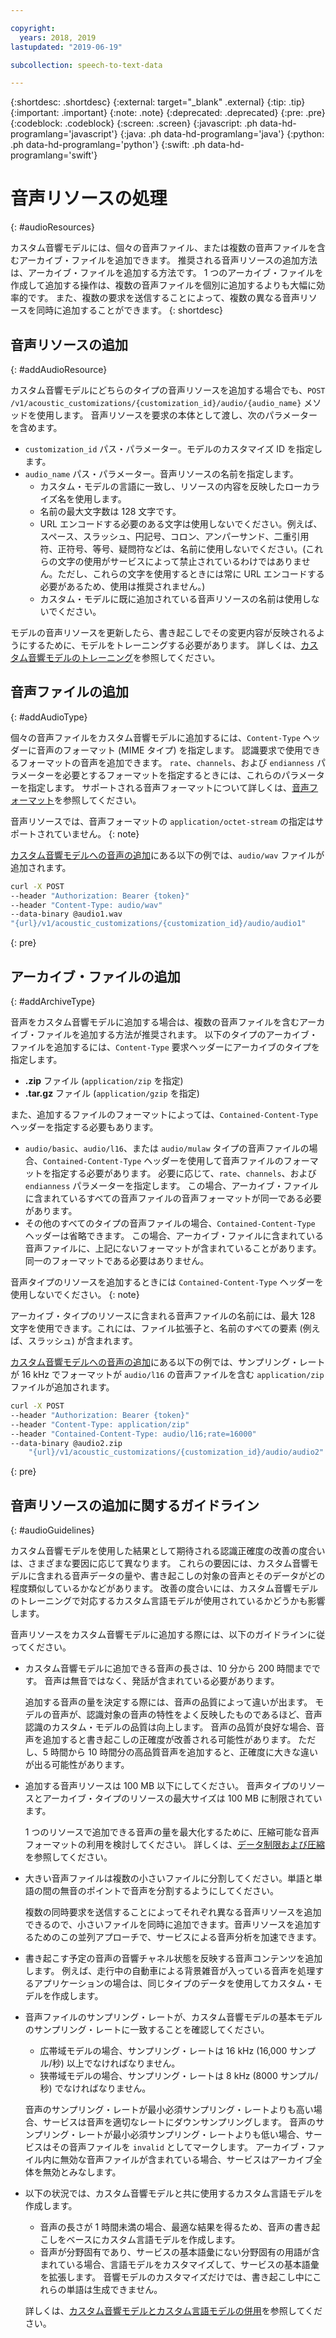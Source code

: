 ```yaml
---

copyright:
  years: 2018, 2019
lastupdated: "2019-06-19"

subcollection: speech-to-text-data

---
```


{:shortdesc: .shortdesc}
{:external: target="_blank" .external}
{:tip: .tip}
{:important: .important}
{:note: .note}
{:deprecated: .deprecated}
{:pre: .pre}
{:codeblock: .codeblock}
{:screen: .screen}
{:javascript: .ph data-hd-programlang='javascript'}
{:java: .ph data-hd-programlang='java'}
{:python: .ph data-hd-programlang='python'}
{:swift: .ph data-hd-programlang='swift'}

# 音声リソースの処理
{: #audioResources}

カスタム音響モデルには、個々の音声ファイル、または複数の音声ファイルを含むアーカイブ・ファイルを追加できます。 推奨される音声リソースの追加方法は、アーカイブ・ファイルを追加する方法です。 1 つのアーカイブ・ファイルを作成して追加する操作は、複数の音声ファイルを個別に追加するよりも大幅に効率的です。 また、複数の要求を送信することによって、複数の異なる音声リソースを同時に追加することができます。
{: shortdesc}

## 音声リソースの追加
{: #addAudioResource}

カスタム音響モデルにどちらのタイプの音声リソースを追加する場合でも、`POST /v1/acoustic_customizations/{customization_id}/audio/{audio_name}` メソッドを使用します。 音声リソースを要求の本体として渡し、次のパラメーターを含めます。

-   `customization_id` パス・パラメーター。モデルのカスタマイズ ID を指定します。
-   `audio_name` パス・パラメーター。音声リソースの名前を指定します。
    -   カスタム・モデルの言語に一致し、リソースの内容を反映したローカライズ名を使用します。
    -   名前の最大文字数は 128 文字です。
    -   URL エンコードする必要のある文字は使用しないでください。例えば、スペース、スラッシュ、円記号、コロン、アンパーサンド、二重引用符、正符号、等号、疑問符などは、名前に使用しないでください。(これらの文字の使用がサービスによって禁止されているわけではありません。ただし、これらの文字を使用するときには常に URL エンコードする必要があるため、使用は推奨されません。)
    -   カスタム・モデルに既に追加されている音声リソースの名前は使用しないでください。

モデルの音声リソースを更新したら、書き起こしでその変更内容が反映されるようにするために、モデルをトレーニングする必要があります。 詳しくは、[カスタム音響モデルのトレーニング](/docs/services/speech-to-text-data?topic=speech-to-text-data-acoustic#trainModel-acoustic)を参照してください。

## 音声ファイルの追加
{: #addAudioType}

個々の音声ファイルをカスタム音響モデルに追加するには、`Content-Type` ヘッダーに音声のフォーマット (MIME タイプ) を指定します。 認識要求で使用できるフォーマットの音声を追加できます。 `rate`、`channels`、および `endianness` パラメーターを必要とするフォーマットを指定するときには、これらのパラメーターを指定します。 サポートされる音声フォーマットについて詳しくは、[音声フォーマット](/docs/services/speech-to-text-data?topic=speech-to-text-data-audio-formats)を参照してください。

音声リソースでは、音声フォーマットの `application/octet-stream` の指定はサポートされていません。
{: note}

[カスタム音響モデルへの音声の追加](/docs/services/speech-to-text-data?topic=speech-to-text-data-acoustic#addAudio)にある以下の例では、`audio/wav` ファイルが追加されます。

```bash
curl -X POST
--header "Authorization: Bearer {token}"
--header "Content-Type: audio/wav"
--data-binary @audio1.wav
"{url}/v1/acoustic_customizations/{customization_id}/audio/audio1"
```
{: pre}

## アーカイブ・ファイルの追加
{: #addArchiveType}

音声をカスタム音響モデルに追加する場合は、複数の音声ファイルを含むアーカイブ・ファイルを追加する方法が推奨されます。 以下のタイプのアーカイブ・ファイルを追加するには、`Content-Type` 要求ヘッダーにアーカイブのタイプを指定します。

-   **.zip** ファイル (`application/zip` を指定)
-   **.tar.gz** ファイル (`application/gzip` を指定)

また、追加するファイルのフォーマットによっては、`Contained-Content-Type` ヘッダーを指定する必要もあります。

-   `audio/basic`、`audio/l16`、または `audio/mulaw` タイプの音声ファイルの場合、`Contained-Content-Type` ヘッダーを使用して音声ファイルのフォーマットを指定する必要があります。 必要に応じて、`rate`、`channels`、および `endianness` パラメーターを指定します。 この場合、アーカイブ・ファイルに含まれているすべての音声ファイルの音声フォーマットが同一である必要があります。
-   その他のすべてのタイプの音声ファイルの場合、`Contained-Content-Type` ヘッダーは省略できます。 この場合、アーカイブ・ファイルに含まれている音声ファイルに、上記にないフォーマットが含まれていることがあります。 同一のフォーマットである必要はありません。

音声タイプのリソースを追加するときには `Contained-Content-Type` ヘッダーを使用しないでください。
{: note}

アーカイブ・タイプのリソースに含まれる音声ファイルの名前には、最大 128 文字を使用できます。これには、ファイル拡張子と、名前のすべての要素 (例えば、スラッシュ) が含まれます。

[カスタム音響モデルへの音声の追加](/docs/services/speech-to-text-data?topic=speech-to-text-data-acoustic#addAudio)にある以下の例では、サンプリング・レートが 16 kHz でフォーマットが `audio/l16` の音声ファイルを含む `application/zip` ファイルが追加されます。

```bash
curl -X POST
--header "Authorization: Bearer {token}"
--header "Content-Type: application/zip"
--header "Contained-Content-Type: audio/l16;rate=16000"
--data-binary @audio2.zip
    "{url}/v1/acoustic_customizations/{customization_id}/audio/audio2"
```
{: pre}

## 音声リソースの追加に関するガイドライン
{: #audioGuidelines}

カスタム音響モデルを使用した結果として期待される認識正確度の改善の度合いは、さまざまな要因に応じて異なります。 これらの要因には、カスタム音響モデルに含まれる音声データの量や、書き起こしの対象の音声とそのデータがどの程度類似しているかなどがあります。 改善の度合いには、カスタム音響モデルのトレーニングで対応するカスタム言語モデルが使用されているかどうかも影響します。

音声リソースをカスタム音響モデルに追加する際には、以下のガイドラインに従ってください。

-   カスタム音響モデルに追加できる音声の長さは、10 分から 200 時間までです。 音声は無音ではなく、発話が含まれている必要があります。

    追加する音声の量を決定する際には、音声の品質によって違いが出ます。 モデルの音声が、認識対象の音声の特性をよく反映したものであるほど、音声認識のカスタム・モデルの品質は向上します。 音声の品質が良好な場合、音声を追加すると書き起こしの正確度が改善される可能性があります。 ただし、5 時間から 10 時間分の高品質音声を追加すると、正確度に大きな違いが出る可能性があります。
-   追加する音声リソースは 100 MB 以下にしてください。 音声タイプのリソースとアーカイブ・タイプのリソースの最大サイズは 100 MB に制限されています。

    1 つのリソースで追加できる音声の量を最大化するために、圧縮可能な音声フォーマットの利用を検討してください。 詳しくは、[データ制限および圧縮](/docs/services/speech-to-text-data?topic=speech-to-text-data-audio-formats#limits)を参照してください。
-   大きい音声ファイルは複数の小さいファイルに分割してください。単語と単語の間の無音のポイントで音声を分割するようにしてください。

    複数の同時要求を送信することによってそれぞれ異なる音声リソースを追加できるので、小さいファイルを同時に追加できます。音声リソースを追加するためのこの並列アプローチで、サービスによる音声分析を加速できます。
-   書き起こす予定の音声の音響チャネル状態を反映する音声コンテンツを追加します。 例えば、走行中の自動車による背景雑音が入っている音声を処理するアプリケーションの場合は、同じタイプのデータを使用してカスタム・モデルを作成します。
-   音声ファイルのサンプリング・レートが、カスタム音響モデルの基本モデルのサンプリング・レートに一致することを確認してください。
    -   広帯域モデルの場合、サンプリング・レートは 16 kHz (16,000 サンプル/秒) 以上でなければなりません。
    -   狭帯域モデルの場合、サンプリング・レートは 8 kHz (8000 サンプル/秒) でなければなりません。

    音声のサンプリング・レートが最小必須サンプリング・レートよりも高い場合、サービスは音声を適切なレートにダウンサンプリングします。 音声のサンプリング・レートが最小必須サンプリング・レートよりも低い場合、サービスはその音声ファイルを `invalid` としてマークします。 アーカイブ・ファイル内に無効な音声ファイルが含まれている場合、サービスはアーカイブ全体を無効とみなします。
-   以下の状況では、カスタム音響モデルと共に使用するカスタム言語モデルを作成します。
    -   音声の長さが 1 時間未満の場合、最適な結果を得るため、音声の書き起こしをベースにカスタム言語モデルを作成します。
    -   音声が分野固有であり、サービスの基本語彙にない分野固有の用語が含まれている場合、言語モデルをカスタマイズして、サービスの基本語彙を拡張します。 音響モデルのカスタマイズだけでは、書き起こし中にこれらの単語は生成できません。

    詳しくは、[カスタム音響モデルとカスタム言語モデルの併用](/docs/services/speech-to-text-data?topic=speech-to-text-data-useBoth)を参照してください。
